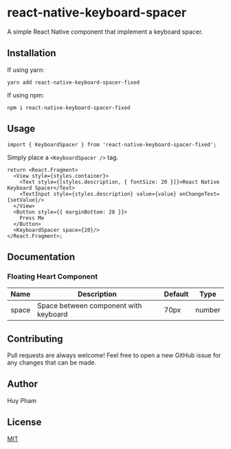 # react-native-keyboard-spacer

A simple React Native component that implement a keyboard spacer.


## Installation

If using yarn:

```
yarn add react-native-keyboard-spacer-fixed
```

If using npm:

```
npm i react-native-keyboard-spacer-fixed
```

## Usage

```
import { KeyboardSpacer } from 'react-native-keyboard-spacer-fixed';
```

Simply place a `<KeyboardSpacer />` tag.

```
return <React.Fragment>
  <View style={styles.container}>
    <Text style={[styles.description, { fontSize: 20 }]}>React Native Keyboard Spacer</Text>
    <TextInput style={styles.description} value={value} onChangeText={setValue}/>
  </View>
  <Button style={{ marginBottom: 28 }}>
    Press Me
  </Button>
  <KeyboardSpacer space={20}/>
</React.Fragment>;
```

## Documentation

### Floating Heart Component
| Name                      | Description                              | Default     | Type    |
|---------------------------|------------------------------------------|-------------|---------|
| space                     | Space between component with keyboard    | 70px        | number  |

## Contributing
Pull requests are always welcome! Feel free to open a new GitHub issue for any changes that can be made.

## Author
Huy Pham

## License
[MIT](./LICENSE)